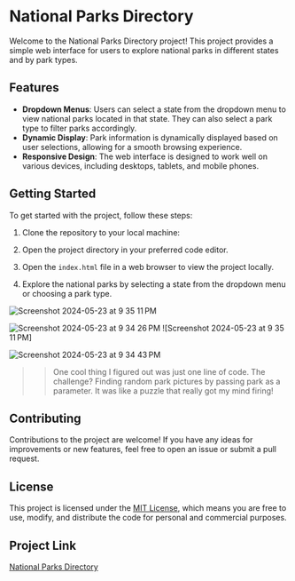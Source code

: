 # National Parks Directory

Welcome to the National Parks Directory project! This project provides a simple web interface for users to explore national parks in different states and by park types.

## Features

- **Dropdown Menus**: Users can select a state from the dropdown menu to view national parks located in that state. They can also select a park type to filter parks accordingly.
- **Dynamic Display**: Park information is dynamically displayed based on user selections, allowing for a smooth browsing experience.
- **Responsive Design**: The web interface is designed to work well on various devices, including desktops, tablets, and mobile phones.

## Getting Started

To get started with the project, follow these steps:

1. Clone the repository to your local machine:

3. Open the project directory in your preferred code editor.

4. Open the `index.html` file in a web browser to view the project locally.

5. Explore the national parks by selecting a state from the dropdown menu or choosing a park type.

![Screenshot 2024-05-23 at 9 35 11 PM](https://github.com/YearUpSpring2024/EnjoyTheOutDoorsCapstone/assets/35821623/1b4f6a18-3a17-45de-9b93-e477e53aea32)

![Screenshot 2024-05-23 at 9 34 26 PM](https://github.com/YearUpSpring2024/EnjoyTheOutDoorsCapstone/assets/35821623/8f5e50cd-f30c-4bf4-b666-4681fdcf4362)
![Screenshot 2024-05-23 at 9 35 11 PM]

![Screenshot 2024-05-23 at 9 34 43 PM](https://github.com/YearUpSpring2024/EnjoyTheOutDoorsCapstone/assets/35821623/c3a3188e-3693-489b-8a3e-6ce1be914fe1)

>>One cool thing I figured out was just one line of code. The challenge? Finding random park pictures by passing park as a parameter. It was like a puzzle that really got my mind firing!

## Contributing

Contributions to the project are welcome! If you have any ideas for improvements or new features, feel free to open an issue or submit a pull request.

## License

This project is licensed under the [MIT License](LICENSE), which means you are free to use, modify, and distribute the code for personal and commercial purposes.

## Project Link

[National Parks Directory](https://github.com/yourusername/national-parks-directory)
